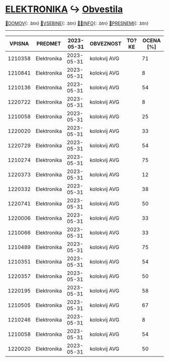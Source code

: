 # [ELEKTRONIKA](../index.md) ↪ [Obvestila](./index.md)

[🏡DOMOV](../index.md){: .btn}
[📝VSEBINE](../Vsebine/index.md){: .btn}
[👨‍🎓INFO](../info.md){: .btn}
[💾PRESNEMI](../Presnemi/index.md){: .btn}

---
 
| VPISNA | PREDMET | 2023-05-31 | OBVEZNOST | TO?KE | OCENA [%] |
| ---- | ---- | ---- | ---- | ---- | ---- |
| 1210358 | Elektronika | 2023-05-31 | kolokvij AVG |  | 71 |
| 1210841 | Elektronika | 2023-05-31 | kolokvij AVG |  | 8 |
| 1210136 | Elektronika | 2023-05-31 | kolokvij AVG |  | 54 |
| 1220722 | Elektronika | 2023-05-31 | kolokvij AVG |  | 8 |
| 1210058 | Elektronika | 2023-05-31 | kolokvij AVG |  | 25 |
| 1220020 | Elektronika | 2023-05-31 | kolokvij AVG |  | 33 |
| 1220729 | Elektronika | 2023-05-31 | kolokvij AVG |  | 54 |
| 1210274 | Elektronika | 2023-05-31 | kolokvij AVG |  | 75 |
| 1220373 | Elektronika | 2023-05-31 | kolokvij AVG |  | 12 |
| 1220332 | Elektronika | 2023-05-31 | kolokvij AVG |  | 38 |
| 1220741 | Elektronika | 2023-05-31 | kolokvij AVG |  | 50 |
| 1220006 | Elektronika | 2023-05-31 | kolokvij AVG |  | 33 |
| 1210066 | Elektronika | 2023-05-31 | kolokvij AVG |  | 33 |
| 1210489 | Elektronika | 2023-05-31 | kolokvij AVG |  | 75 |
| 1210351 | Elektronika | 2023-05-31 | kolokvij AVG |  | 54 |
| 1220357 | Elektronika | 2023-05-31 | kolokvij AVG |  | 50 |
| 1220195 | Elektronika | 2023-05-31 | kolokvij AVG |  | 58 |
| 1210505 | Elektronika | 2023-05-31 | kolokvij AVG |  | 67 |
| 1210246 | Elektronika | 2023-05-31 | kolokvij AVG |  | 8 |
| 1210058 | Elektronika | 2023-05-31 | kolokvij AVG |  | 54 |
| 1220020 | Elektronika | 2023-05-31 | kolokvij AVG |  | 50 |


